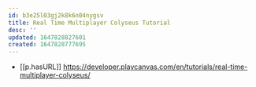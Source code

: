 ```yaml
---
id: b3e25l03gj2k8k6n04nygsv
title: Real Time Multiplayer Colyseus Tutorial
desc: ''
updated: 1647828827601
created: 1647828777695
---
```



- [[p.hasURL]] https://developer.playcanvas.com/en/tutorials/real-time-multiplayer-colyseus/ 